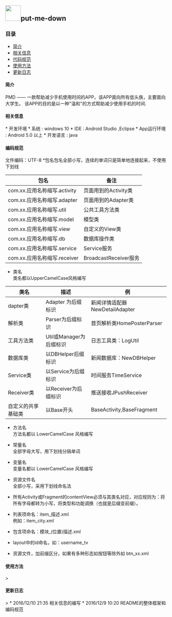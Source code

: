 <a href="https://github.com/liezhengli/put-me-down"><img src="http://images.cnblogs.com/cnblogs_com/liezhengli/923235/t_48.png" width="48px" height="48px"/></a><span style="font-size=24px;height-line:48px;">put-me-down</span>
---------------------
### 目录

* [简介](#1)
* [相关信息](#2)
* [代码规范](#3)
* [使用方法](#4)
* [更新日志](#5)

<h4 id="1">简介</h4>
PMD —— 一款帮助减少手机使用时间的APP，该APP面向所有低头族，主要面向大学生。
该APP的目的是以一种"温和"的方式帮助减少使用手机的时间.

<h4 id="2">相关信息</h4>
* 开发环境  
* 系统 : windows 10
* IDE : Android Studio ,Eclipse
* App运行环境 : Android 5.0 以上
* 开发语言 : java
 
 <h4 id="3">编码规范</h4>
文件编码：UTF-8
*包名包名全部小写，连续的单词只是简单地连接起来，不使用下划线

包名|备注
-----|-----
com.xx.应用名称缩写.activity | 页面用到的Activity类 
com.xx.应用名称缩写.adapter | 页面用到的Adapter类
com.xx.应用名称缩写.util | 公共工具方法类 
com.xx.应用名称缩写.model | 模型类 
com.xx.应用名称缩写.view | 自定义的View类 
com.xx.应用名称缩写.db | 数据库操作类 
com.xx.应用名称缩写.service | Service服务 
com.xx.应用名称缩写.receiver | BroadcastReceiver服务

* 类名  
类名都以UpperCamelCase风格编写   
 
类名|描述|例
----|----|----
dapter类	|Adapter 为后缀标识	|新闻详情适配器 NewDetailAdapter
解析类	|Parser为后缀标识|首页解析类HomePosterParser
工具方法类	|Util或Manager为后缀标识	|日志工具类：LogUtil
数据库类	|以DBHelper后缀标识	|新闻数据库：NewDBHelper
Service类	|以Service为后缀标识	|时间服务TimeService
Receiver类	|以Receiver为后缀标识 |推送接收JPushReceiver
自定义的共享基础类|	以Base开头	|BaseActivity,BaseFragment

* 方法名   
方法名都以 LowerCamelCase 风格编写

* 常量名   
全部字母大写，用下划线分隔单词

* 变量名   
变量名都以 LowerCamelCase 风格编写

 * 资源文件名  
全部小写，采用下划线命名法

*  所有Activity或Fragment的contentView必须与其类名对应，对应规则为：将所有字母都转为小写，将类型和功能调换（也就是后缀变前缀）。
*  列表项命名：item_描述.xml  
例如：item_city.xml
*  包含项命名：模块_(位置)描述.xml
*  layout中的id命名，如：username_tv
*  资源文件，加前缀区分，如果有多种形态如按钮等除外如 btn_xx.xml

 

<h4 id="4">使用方法</h4>
>

<h4 id="5">更新日志</h4>
> 
* 2016/12/10 21:35  
相关信息的编写
* 2016/12/9 10:20    
README的整体框架和编码规范 
